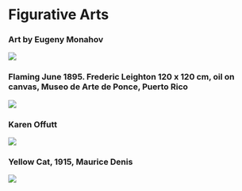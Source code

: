 # Figurative Arts

### Art by Eugeny  Monahov
<img src="https://64.media.tumblr.com/d6f01eb6abc16cff5de81ed2c4111ca2/91ab18b3fe05cb4f-3f/s1280x1920/d7f2afd7c58c0fd3b84d05561d71b7d187411e92.jpg">


### Flaming June 1895. Frederic Leighton 120 x 120 cm, oil on canvas, Museo de Arte de Ponce, Puerto Rico
<img src="https://64.media.tumblr.com/432b4daf0da38d653c27092a026640f8/3431bdee4cbeeba7-7b/s1280x1920/e5ed0f7e8fa6a1bce65a3e3905c2d4083db4fe1f.jpg">


### Karen Offutt
<img src="https://64.media.tumblr.com/3e66fabd3512df0a060276511e12a488/tumblr_o6zti70qpF1ugovvbo1_500.jpg">


### Yellow Cat, 1915, Maurice Denis
<img src="https://64.media.tumblr.com/c5116926ac30a48af278b61d8cfa9ae5/f5be39e5c89281b2-44/s1280x1920/c77cee959dce24cc417085fc6586c83cc3fa4549.jpg">



